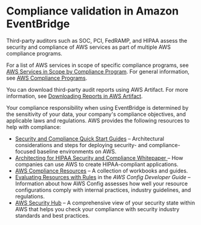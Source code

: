 # Compliance validation in Amazon EventBridge<a name="eb-compliance"></a>

Third\-party auditors such as SOC, PCI, FedRAMP, and HIPAA assess the security and compliance of AWS services as part of multiple AWS compliance programs\. 

For a list of AWS services in scope of specific compliance programs, see [AWS Services in Scope by Compliance Program](http://aws.amazon.com/compliance/services-in-scope/)\. For general information, see [AWS Compliance Programs](http://aws.amazon.com/compliance/programs/)\.

You can download third\-party audit reports using AWS Artifact\. For more information, see [Downloading Reports in AWS Artifact](https://docs.aws.amazon.com/artifact/latest/ug/downloading-documents.html)\.

Your compliance responsibility when using EventBridge is determined by the sensitivity of your data, your company's compliance objectives, and applicable laws and regulations\. AWS provides the following resources to help with compliance:
+ [Security and Compliance Quick Start Guides](http://aws.amazon.com/quickstart/?awsf.quickstart-homepage-filter=categories%23security-identity-compliance) – Architectural considerations and steps for deploying security\- and compliance\-focused baseline environments on AWS\.
+ [Architecting for HIPAA Security and Compliance Whitepaper ](https://docs.aws.amazon.com/whitepapers/latest/architecting-hipaa-security-and-compliance-on-aws/architecting-hipaa-security-and-compliance-on-aws.html) – How companies can use AWS to create HIPAA\-compliant applications\.
+ [AWS Compliance Resources](http://aws.amazon.com/compliance/resources/) – A collection of workbooks and guides\.
+ [Evaluating Resources with Rules](https://docs.aws.amazon.com/config/latest/developerguide/evaluate-config.html) in the *AWS Config Developer Guide* – Information about how AWS Config assesses how well your resource configurations comply with internal practices, industry guidelines, and regulations\.
+ [AWS Security Hub](https://docs.aws.amazon.com/securityhub/latest/userguide/what-is-securityhub.html) – A comprehensive view of your security state within AWS that helps you check your compliance with security industry standards and best practices\.